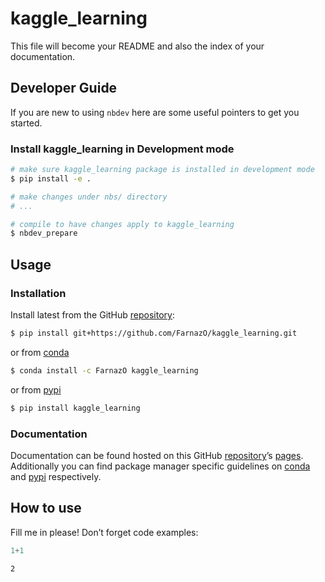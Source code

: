 # kaggle_learning


<!-- WARNING: THIS FILE WAS AUTOGENERATED! DO NOT EDIT! -->

This file will become your README and also the index of your
documentation.

## Developer Guide

If you are new to using `nbdev` here are some useful pointers to get you
started.

### Install kaggle_learning in Development mode

``` sh
# make sure kaggle_learning package is installed in development mode
$ pip install -e .

# make changes under nbs/ directory
# ...

# compile to have changes apply to kaggle_learning
$ nbdev_prepare
```

## Usage

### Installation

Install latest from the GitHub
[repository](https://github.com/FarnazO/kaggle_learning):

``` sh
$ pip install git+https://github.com/FarnazO/kaggle_learning.git
```

or from [conda](https://anaconda.org/FarnazO/kaggle_learning)

``` sh
$ conda install -c FarnazO kaggle_learning
```

or from [pypi](https://pypi.org/project/kaggle_learning/)

``` sh
$ pip install kaggle_learning
```

### Documentation

Documentation can be found hosted on this GitHub
[repository](https://github.com/FarnazO/kaggle_learning)’s
[pages](https://FarnazO.github.io/kaggle_learning/). Additionally you
can find package manager specific guidelines on
[conda](https://anaconda.org/FarnazO/kaggle_learning) and
[pypi](https://pypi.org/project/kaggle_learning/) respectively.

## How to use

Fill me in please! Don’t forget code examples:

``` python
1+1
```

    2
